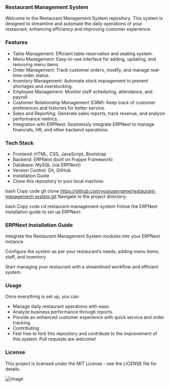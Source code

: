 ### Restaurant Management System

Welcome to the Restaurant Management System repository. This system is designed to streamline and automate the daily operations of your restaurant, enhancing efficiency and improving customer experience.

### Features
- Table Management: Efficient table reservation and seating system.
- Menu Management: Easy-to-use interface for adding, updating, and removing menu items.
- Order Management: Track customer orders, modify, and manage real-time order status.
- Inventory Management: Automate stock management to prevent shortages and overstocking.
- Employee Management: Monitor staff scheduling, attendance, and payroll.
- Customer Relationship Management (CRM): Keep track of customer preferences and histories for better service.
- Sales and Reporting: Generate sales reports, track revenue, and analyze performance metrics.
- Integration with ERPNext: Seamlessly integrate ERPNext to manage financials, HR, and other backend operations.

### Tech Stack
- Frontend: HTML, CSS, JavaScript, Bootstrap
- Backend: ERPNext (built on Frappe Framework)
- Database: MySQL (via ERPNext)
- Version Control: Git, GitHub
- Installation Guide
- Clone this repository to your local machine:

bash
Copy code
git clone https://github.com/yourusername/restaurant-management-system.git
Navigate to the project directory:

bash
Copy code
cd restaurant-management-system
Follow the ERPNext installation guide to set up ERPNext:

### ERPNext Installation Guide
Integrate the Restaurant Management System modules into your ERPNext instance.

Configure the system as per your restaurant’s needs, adding menu items, staff, and inventory.

Start managing your restaurant with a streamlined workflow and efficient system.

### Usage
Once everything is set up, you can:

- Manage daily restaurant operations with ease.
- Analyze business performance through reports.
- Provide an enhanced customer experience with quick service and order tracking.
- Contributing
- Feel free to fork this repository and contribute to the improvement of this system. Pull requests are welcome!

### License
This project is licensed under the MIT License - see the LICENSE file for details.

![image](https://github.com/user-attachments/assets/2e020852-9968-4b04-a245-68e4dd58707e)

